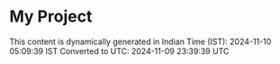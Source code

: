 # My Project

This content is dynamically generated in Indian Time (IST): 2024-11-10 05:09:39 IST
Converted to UTC: 2024-11-09 23:39:39 UTC
